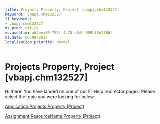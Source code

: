 ```yaml
---
title: Projects Property, Project [vbapj.chm132527]
keywords: vbapj.chm132527
f1_keywords:
- vbapj.chm132527
ms.prod: office
ms.assetid: ab6eea00-781f-4c70-a84f-099bf3d7886f
ms.date: 06/08/2017
localization_priority: Normal
---
```



# Projects Property, Project [vbapj.chm132527]

Hi there! You have landed on one of our F1 Help redirector pages. Please select the topic you were looking for below.

[Application.Projects Property (Project)](http://msdn.microsoft.com/library/792b7334-a424-abe1-287e-285d3ab362c7%28Office.15%29.aspx)

[Assignment.ResourceName Property (Project)](http://msdn.microsoft.com/library/f0d4e7ff-99b0-70d2-d302-a995a793afbc%28Office.15%29.aspx)


